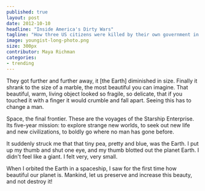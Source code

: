 ```yaml
---
published: true
layout: post
date: 2012-10-10
headline: "Inside America's Dirty Wars"
tagline: "How three US citizens were killed by their own government in the space of one month in 2011."
image: youngist-long-photo.png
size: 300px
contributor: Maya Richman
categories:
- trending
---
```

<div class='full-text'><p class='first-paragraph'>They  got further and further away, it [the Earth] diminished in size. Finally it shrank to the size of a marble, the most beautiful you can imagine. That beautiful, warm, living object looked so fragile, so delicate, that if you touched it with a finger it would crumble and fall apart. Seeing this has to change a man.</p>

<p class='article-paragraph'>Space, the final frontier. These are the voyages of the Starship Enterprise. Its five-year mission: to explore strange new worlds, to seek out new life and new civilizations, to boldly go where no man has gone before.</p>

<p class='article-paragraph'>It suddenly struck me that that tiny pea, pretty and blue, was the Earth. I put up my thumb and shut one eye, and my thumb blotted out the planet Earth. I didn't feel like a giant. I felt very, very small.</p>

<p class='last article-paragraph'>When I orbited the Earth in a spaceship, I saw for the first time how beautiful our planet is. Mankind, let us preserve and increase this beauty, and not destroy it!</p></div>
